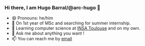 ### Hi there, I am Hugo Barral/@arc-hugo 👋

- 😄 Pronouns: he/him
- 🔭 On 1st year of MSc and searching for summer internship.
- 🌱 Learning computer science at [INSA Toulouse](https://www.insa-toulouse.fr/en/index.html) and on my own.
- 💬 Ask me about anything you want !
- 📫 You can reach me by [email](mailto:hugo.barral@outlook.fr) 


<!--
**arc-hugo/arc-hugo** is a ✨ _special_ ✨ repository because its `README.md` (this file) appears on your GitHub profile.

Here are some ideas to get you started:

- 🔭 I’m currently working on ...
- 🌱 I’m currently learning ...
- 👯 I’m looking to collaborate on ...
- 🤔 I’m looking for help with ...
- 💬 Ask me about ...
- 📫 How to reach me: ...
- 😄 Pronouns: ...
- ⚡ Fun fact: ...
-->

